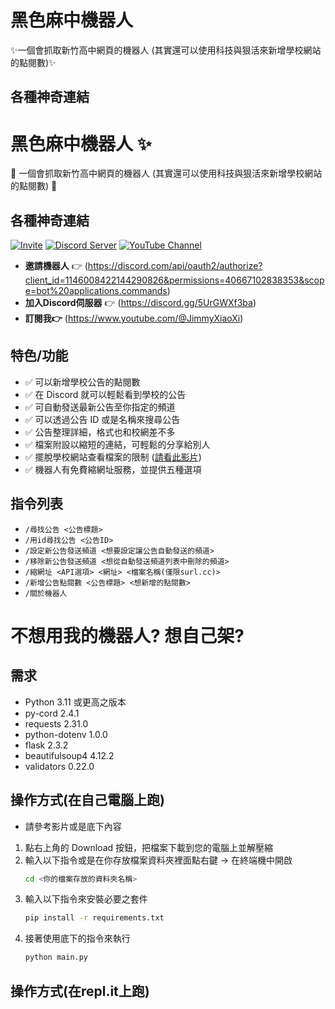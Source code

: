 # 黑色麻中機器人
✨一個會抓取新竹高中網頁的機器人 (其實還可以使用科技與狠活來新增學校網站的點閱數)✨
## 各種神奇連結

# **黑色麻中機器人** ✨

🤖 一個會抓取新竹高中網頁的機器人 (其實還可以使用科技與狠活來新增學校網站的點閱數) 🤖

## 各種神奇連結
[![Invite](https://img.shields.io/badge/Invite-Bot-blue)](https://discord.com/api/oauth2/authorize?client_id=1146008422144290826&permissions=40667102838353&scope=bot%20applications.commands)
[![Discord Server](https://img.shields.io/badge/Discord%20Server-Join-brightgreen)](https://discord.gg/5UrGWXf3ba)
[![YouTube Channel](https://img.shields.io/badge/YouTube-Subscribe-red)](https://www.youtube.com/@JimmyXiaoXi)

- **邀請機器人** 👉 (https://discord.com/api/oauth2/authorize?client_id=1146008422144290826&permissions=40667102838353&scope=bot%20applications.commands)
- **加入Discord伺服器** 👉 (https://discord.gg/5UrGWXf3ba)
- **訂閱我👉** (https://www.youtube.com/@JimmyXiaoXi)

## 特色/功能
- ✅ 可以新增學校公告的點閱數
- ✅ 在 Discord 就可以輕鬆看到學校的公告
- ✅ 可自動發送最新公告至你指定的頻道
- ✅ 可以透過公告 ID 或是名稱來搜尋公告
- ✅ 公告整理詳細，格式也和校網差不多
- ✅ 檔案附設以縮短的連結，可輕鬆的分享給別人
- ✅ 擺脫學校網站查看檔案的限制 ([請看此影片](https://www.google.com/))
- ✅ 機器人有免費縮網址服務，並提供五種選項

## 指令列表
- `/尋找公告 <公告標題>`
- `/用id尋找公告 <公告ID>`
- `/設定新公告發送頻道 <想要設定讓公告自動發送的頻道>`
- `/移除新公告發送頻道 <想從自動發送頻道列表中刪除的頻道>`
- `/縮網址 <API選項> <網址> <檔案名稱(僅限surl.cc)>`
- `/新增公告點閱數 <公告標題> <想新增的點閱數>`
- `/關於機器人`

# **不想用我的機器人? 想自己架?**

## 需求
- Python 3.11 或更高之版本
- py-cord 2.4.1
- requests 2.31.0
- python-dotenv 1.0.0
- flask 2.3.2
- beautifulsoup4 4.12.2
- validators 0.22.0

## 操作方式(在自己電腦上跑)
- 請參考影片或是底下內容
1. 點右上角的 Download 按鈕，把檔案下載到您的電腦上並解壓縮
2. 輸入以下指令或是在你存放檔案資料夾裡面點右鍵 -> 在終端機中開啟
   ```bash
   cd <你的檔案存放的資料夾名稱>
3. 輸入以下指令來安裝必要之套件
   ```bash
   pip install -r requirements.txt
4. 接著使用底下的指令來執行
   ```bash
   python main.py
## 操作方式(在repl.it上跑)